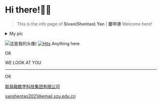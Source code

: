# Hi there!🥹😝
> This is the info page of **Sivan(Shentao)** **Yan** | **鄢申涛**
Welcome here!




<details close>
<summary>My pic </summary>
<picture>
  <source media="(prefers-color-scheme: dark)" srcset="https://s2.loli.net/2024/08/05/sfnQlUOM6kDNowg.jpg">
  <source media="(prefers-color-scheme: light)" srcset="https://s2.loli.net/2024/08/05/sfnQlUOM6kDNowg.jpg">
  <img alt="Shows an illustrated sun in light mode and a moon with stars in dark mode." src="https://s2.loli.net/2024/08/05/sfnQlUOM6kDNowg.jpg">
</picture>
</details>

![这是我的头像](https://s2.loli.net/2024/08/05/sfnQlUOM6kDNowg.jpg))
[![Hits](https://hits.seeyoufarm.com/api/count/incr/badge.svg?url=https%3A%2F%2Fgithub.com%2FSivanyanst%2Fsivanyanst.github.io.git&count_bg=%2379C83D&title_bg=%23555555&icon=keybase.svg&icon_color=%23950040&title=hits&edge_flat=false)](https://hits.seeyoufarm.com)
Anything here

OK

WE LOOK AT YOU

***

OK

[联易融数字科技集团有限公司](https://www.linklogis.com/ "国内头部的供应链金融科技解决方案提供商")

<yanshentao2021@email.szu.edu.cn>


